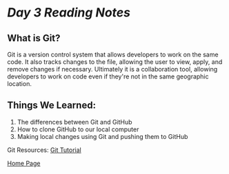 # *Day 3 Reading Notes*

## What is Git?
Git is a version control system that allows developers to work on the same code. It also tracks changes to the file, allowing the user to view, apply, and remove changes if necessary. Ultimately it is a collaboration tool, allowing developers to work on code even if they're not in the same geographic location.


## Things We Learned:

1. The differences between Git and GitHub
1. How to clone GitHub to our local computer
1. Making local changes using Git and pushing them to GitHub

Git Resources:
[Git Tutorial](https://blog.udemy.com/git-tutorial-a-comprehensive-guide/#7_3)


[Home Page](index.md
)